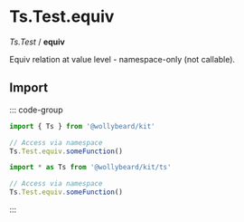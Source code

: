 # Ts.Test.equiv

_Ts.Test_ / **equiv**

Equiv relation at value level - namespace-only (not callable).

## Import

::: code-group

```typescript [Namespace]
import { Ts } from '@wollybeard/kit'

// Access via namespace
Ts.Test.equiv.someFunction()
```

```typescript [Barrel]
import * as Ts from '@wollybeard/kit/ts'

// Access via namespace
Ts.Test.equiv.someFunction()
```

:::
